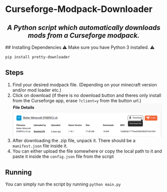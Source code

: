 # Curseforge-Modpack-Downloader
 <h2 align="center"> <i> <b> A Python script which automatically downloads mods from a Curseforge modpack. </b> </i> </h2>
## Installing Dependencies 
⚠ Make sure you have Python 3 installed. ⚠

```bash
pip install pretty-downloader
```
## Steps
1. Find your desired modpack file. (Depending on your minecraft version and/or mod loader etc.)
2. Click on download (if there is no download button and theres only install from the Curseforge app, erase `?client=y` from the button url.)
![mods.list](https://github.com/Rayrsn/Curseforge-Modpack-Downloader/raw/main/images/example1.png?raw=true)
3. After downloading the .zip file, unpack it. There should be a `manifest.json` file inside it.
4. You can either upload the file somewhere or copy the local path to it and paste it inside the `config.json` file from the script
## Running
You can simply run the script by running `python main.py`
